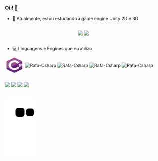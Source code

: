 ### Oii! 👋

- 🌱 Atualmente, estou estudando a game engine Unity 2D e 3D

##
<div align="center">
  <a href="https://github.com/PedroEnriq">
  <img height="180em" src="https://github-readme-stats.vercel.app/api?username=PedroEnriq&show_icons=true&theme=radical&include_all_commits=true&count_private=true"/>
  <img height="180em" src="https://github-readme-stats.vercel.app/api/top-langs/?username=PedroEnriq&layout=compact&langs_count=7&theme=radical"/>
  </a>
 </div>

##
- 💻 Linguagens e Engines que eu utilizo


<div style="display: inline_block">
  <img align="center" alt="Rafa-Csharp" height="50" width="60" src="https://raw.githubusercontent.com/devicons/devicon/master/icons/csharp/csharp-original.svg">
  <img align="center" alt="Rafa-Csharp" height="50" width="60" src="https://cdn.jsdelivr.net/gh/devicons/devicon/icons/c/c-original.svg" />
  <img align="center" alt="Rafa-Csharp" height="50" width="60" src="https://cdn.jsdelivr.net/gh/devicons/devicon/icons/cplusplus/cplusplus-original.svg" />
  <img align="center" alt="Rafa-Csharp" height="50" width="60" src="https://cdn4.iconfinder.com/data/icons/various-icons-2/476/Unity.png" />
  <img align="center" alt="Rafa-Csharp" height="60" width="70" src="https://cdn.jsdelivr.net/gh/devicons/devicon/icons/godot/godot-original-wordmark.svg" />
</div>

##
<div>
  <a href="https://www.instagram.com/p_enrique00/" target="_blank"><img src="https://img.shields.io/badge/-Instagram-%23E4405F?style=for-the-badge&logo=instagram&logoColor=white" target="_blank"></a>
  <a href="https://www.linkedin.com/in/pedro-enrique-matos-dos-santos-6b6b6022a/"target="_blank"><img src="https://img.shields.io/badge/-LinkedIn-%230077B5?style=for-the-badge&logo=linkedin&logoColor=white" target="_blank"></a>
  <a href = "mailto:penrique_santos@hotmail.com"><img src="https://img.shields.io/badge/Microsoft_Outlook-0078D4?style=for-the-badge&logo=microsoft-outlook&logoColor=white"></a>
  <a href="https://pedro-enrique.itch.io" target="_blank"><img src="https://img.shields.io/badge/Itch.io-FA5C5C?style=for-the-badge&logo=itchdotio&logoColor=white"></a>
</div>

##
![snake gif](https://github.com/PedroEnriq/PedroEnriq/blob/output/github-contribution-grid-snake.svg)
